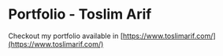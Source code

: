 # Portfolio - Toslim Arif

Checkout my portfolio available in  [https://www.toslimarif.com/](https://www.toslimarif.com/)
